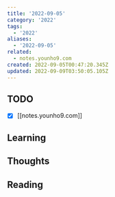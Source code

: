```yaml
---
title: '2022-09-05'
category: '2022'
tags:
  - '2022'
aliases:
  - '2022-09-05'
related:
  - notes.younho9.com
created: 2022-09-05T00:47:20.345Z
updated: 2022-09-09T03:50:05.105Z
---
```


<Metadata />

## TODO

- [x] [[notes.younho9.com]]

## Learning

## Thoughts

## Reading
